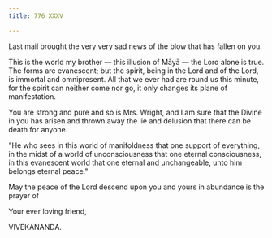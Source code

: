 ```yaml
---
title: 776 XXXV

---
```

  

  


Last mail brought the very very sad news of the blow that has fallen on
you.

This is the world my brother — this illusion of Māyā — the Lord alone is
true. The forms are evanescent; but the spirit, being in the Lord and of
the Lord, is immortal and omnipresent. All that we ever had are round us
this minute, for the spirit can neither come nor go, it only changes its
plane of manifestation.

You are strong and pure and so is Mrs. Wright, and I am sure that the
Divine in you has arisen and thrown away the lie and delusion that there
can be death for anyone.

"He who sees in this world of manifoldness that one support of
everything, in the midst of a world of unconsciousness that one eternal
consciousness, in this evanescent world that one eternal and
unchangeable, unto him belongs eternal peace."

May the peace of the Lord descend upon you and yours in abundance is the
prayer of 

Your ever loving friend,

VIVEKANANDA.